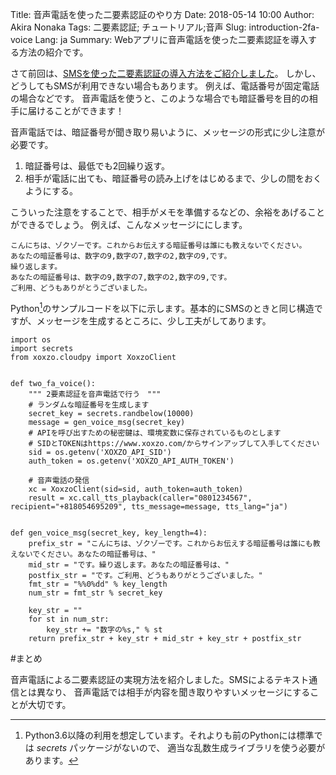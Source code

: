 Title: 音声電話を使った二要素認証のやり方
Date: 2018-05-14 10:00
Author: Akira Nonaka
Tags: 二要素認証; チュートリアル;音声
Slug: introduction-2fa-voice
Lang: ja
Summary: Webアプリに音声電話を使った二要素認証を導入する方法の紹介です。

さて前回は、[SMSを使った二要素認証の導入方法をご紹介しました](https://blog.xoxzo.com/ja/2021/11/22/introduction-2fa-sms/)。
しかし、どうしてもSMSが利用できない場合もあります。
例えば、電話番号が固定電話の場合などです。
音声電話を使うと、このような場合でも暗証番号を目的の相手に届けることができます！

音声電話では、暗証番号が聞き取り易いように、メッセージの形式に少し注意が必要です。

1. 暗証番号は、最低でも2回繰り返す。
1. 相手が電話に出ても、暗証番号の読み上げをはじめるまで、少しの間をおくようにする。

こういった注意をすることで、相手がメモを準備するなどの、余裕をあげることができるでしょう。
例えば、こんなメッセージににします。
```
こんにちは、ゾクゾーです。これからお伝えする暗証番号は誰にも教えないでください。
あなたの暗証番号は、数字の9,数字の7,数字の2,数字の9,です。
繰り返します。
あなたの暗証番号は、数字の9,数字の7,数字の2,数字の9,です。
ご利用、どうもありがとうございました。
```

Python[^1]のサンプルコードを以下に示します。基本的にSMSのときと同じ構造ですが、メッセージを生成するところに、少し工夫がしてあります。

```
import os
import secrets
from xoxzo.cloudpy import XoxzoClient


def two_fa_voice():
    """ 2要素認証を音声電話で行う　"""
    # ランダムな暗証番号を生成します
    secret_key = secrets.randbelow(10000)
    message = gen_voice_msg(secret_key)
    # APIを呼び出すための秘密鍵は、環境変数に保存されているものとします
    # SIDとTOKENはhttps://www.xoxzo.com/からサインアップして入手してください
    sid = os.getenv('XOXZO_API_SID')
    auth_token = os.getenv('XOXZO_API_AUTH_TOKEN')

    # 音声電話の発信
    xc = XoxzoClient(sid=sid, auth_token=auth_token)
    result = xc.call_tts_playback(caller="0801234567", recipient="+818054695209", tts_message=message, tts_lang="ja")


def gen_voice_msg(secret_key, key_length=4):
    prefix_str = "こんにちは、ゾクゾーです。これからお伝えする暗証番号は誰にも教えないでください。あなたの暗証番号は、"
    mid_str = "です。繰り返します。あなたの暗証番号は、"
    postfix_str = "です。ご利用、どうもありがとうございました。"
    fmt_str = "%%0%dd" % key_length
    num_str = fmt_str % secret_key

    key_str = ""
    for st in num_str:
        key_str += "数字の%s," % st
    return prefix_str + key_str + mid_str + key_str + postfix_str
```
 
#まとめ

音声電話による二要素認証の実現方法を紹介しました。SMSによるテキスト通信とは異なり、
音声電話では相手が内容を聞き取りやすいメッセージにすることが大切です。

[^1]:Python3.6以降の利用を想定しています。それよりも前のPythonには標準では *secrets* パッケージがないので、
適当な乱数生成ライブラリを使う必要があります。
